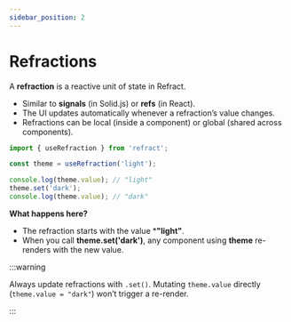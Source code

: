```yaml
---
sidebar_position: 2
---
```


# Refractions

A **refraction** is a reactive unit of state in Refract.

- Similar to **signals** (in Solid.js) or **refs** (in React).
- The UI updates automatically whenever a refraction’s value changes.
- Refractions can be local (inside a component) or global (shared across components).

```js
import { useRefraction } from 'refract';

const theme = useRefraction('light');

console.log(theme.value); // "light"
theme.set('dark');
console.log(theme.value); // "dark"

```
**What happens here?**
- The refraction starts with the value ***"light"**.
- When you call **theme.set('dark')**, any component using **theme** re-renders with the new value.

:::warning

Always update refractions with `.set()`. Mutating `theme.value` directly (`theme.value = "dark"`) won’t trigger a re-render.

:::